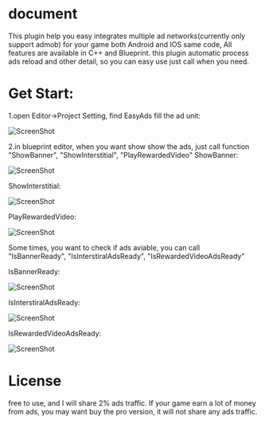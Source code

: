 # document

This plugin help you easy integrates multiple ad networks(currently only support admob) for your game both Android and IOS same code,
All features are available in C++ and Blueprint. this plugin automatic process ads reload and other detail, so
 you can easy use just call when you need.
 
 # Get Start:
 
 1.open Editor->Project Setting, find EasyAds fill the ad unit:
 
  ![ScreenShot](docs/call.PNG)
  
  
 2.in blueprint editor, when you want show show the ads, just call function "ShowBanner", "ShowInterstitial", "PlayRewardedVideo"
  ShowBanner:
  
  ![ScreenShot](docs/showbanner.PNG)
  
  ShowInterstitial:
  
  ![ScreenShot](docs/showinterstital.PNG)
  
  PlayRewardedVideo:
  
  ![ScreenShot](docs/playvideo.PNG)
  
 Some times, you want to check if ads aviable, you can call "IsBannerReady", "IsInterstiralAdsReady", "IsRewardedVideoAdsReady"
  
  IsBannerReady:
  
  ![ScreenShot](docs/checkBaner.PNG)
  
  IsInterstiralAdsReady:
  
   ![ScreenShot](docs/checkInterstital.PNG)
   
  IsRewardedVideoAdsReady:
  
   ![ScreenShot](docs/checkvideo.PNG)
   
   
 # License
   free to use, and I will share 2% ads traffic. If your game earn a lot of money from ads, you may want buy the pro version, it will not share any ads traffic.
  
